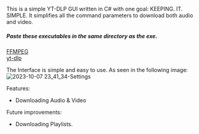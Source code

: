 This is a simple YT-DLP GUI written in C# with one goal: KEEPING. IT. SIMPLE.
It simplifies all the command parameters to download both audio and video.

##### Paste these executables in the same directory as the exe.
[FFMPEG](https://github.com/BtbN/FFmpeg-Builds/releases/download/latest/ffmpeg-master-latest-win64-gpl.zip)<br>
[yt-dlp](https://github.com/yt-dlp/yt-dlp/releases/download/2023.10.07/yt-dlp_win.zip)

The Interface is simple and easy to use. As seen in the following image:
![2023-10-07 23_41_34-Settings](https://github.com/quaatos/YoutubeDownloader/assets/93578678/566b0d0e-88e1-4257-a600-820179879f01)

Features:
  - Downloading Audio & Video 


Future improvements:
  - Downloading Playlists.
